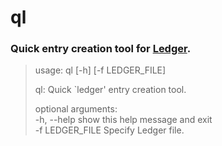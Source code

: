 # ql

### Quick entry creation tool for [Ledger](http://ledger-cli.org/ "Ledger").  

>usage: ql [-h] [-f LEDGER_FILE]  
>  
>ql: Quick `ledger' entry creation tool.  
>  
>optional arguments:  
>  -h, --help      show this help message and exit  
>  -f LEDGER_FILE  Specify Ledger file.  

